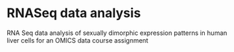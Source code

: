 # RNASeq data analysis
RNA Seq data analysis of sexually dimorphic expression patterns in human liver cells for an OMICS data course assignment
